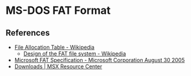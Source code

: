 # MS-DOS FAT Format

## References

- [File Allocation Table - Wikipedia](https://en.wikipedia.org/wiki/File_Allocation_Table)
  - [Design of the FAT file system - Wikipedia](https://en.wikipedia.org/wiki/Design_of_the_FAT_file_system)
- [Microsoft FAT Specification - Microsoft Corporation August 30 2005](https://academy.cba.mit.edu/classes/networking_communications/SD/FAT.pdf)
- [Downloads | MSX Resource Center](https://www.msx.org/)